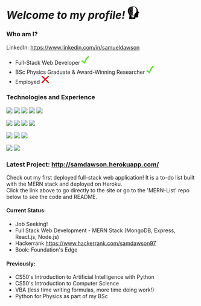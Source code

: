# *Welcome to my profile!* <img src="https://github.com/Verano-20/Verano-20/blob/master/profile.png" alt="tick icon" width="30px" />

### Who am I?
LinkedIn: https://www.linkedin.com/in/samueldawson

- Full-Stack Web Developer <img src="https://github.com/Verano-20/Verano-20/blob/master/tick.png" alt="tick icon" width="20px" />
- BSc Physics Graduate & Award-Winning Researcher <img src="https://github.com/Verano-20/Verano-20/blob/master/tick.png" alt="tick icon" width="20px" />
- Employed <img src="https://github.com/Verano-20/Verano-20/blob/master/cross.png" alt="cross icon" width="20px" />

### Technologies and Experience
<img src="https://img.shields.io/badge/-Python-blue?style=flat&logo=python&logoWidth=40&labelColor=black"/> <img src="https://img.shields.io/badge/-Javascript-blue?style=flat&logo=javascript&logoWidth=40&labelColor=black"/> <img src="https://img.shields.io/badge/-HTML5-blue?style=flat&logo=html5&logoWidth=40&labelColor=black"/> <img src="https://img.shields.io/badge/-CSS3-blue?style=flat&logo=css3&logoWidth=40&labelColor=black"/> <img src="https://img.shields.io/badge/-C-blue?style=flat&logo=c&logoWidth=40&labelColor=black"/>

<img src="https://img.shields.io/badge/-Node.js-orange?style=flat&logo=node.js&logoWidth=40&labelColor=black"/> <img src="https://img.shields.io/badge/-Express-orange?style=flat&logo=express&logoWidth=40&labelColor=black"/> <img src="https://img.shields.io/badge/-jQuery-orange?style=flat&logo=jquery&logoWidth=40&labelColor=black"/> <img src="https://img.shields.io/badge/-Flask-orange?style=flat&logo=flask&logoWidth=40&labelColor=black"/>

<img src="https://img.shields.io/badge/-Git-green?style=flat&logo=git&logoWidth=40&labelColor=black"/> <img src="https://img.shields.io/badge/-Jira-green?style=flat&logo=jira&logoWidth=40&labelColor=black"/> <img src="https://img.shields.io/badge/-Heroku-green?style=flat&logo=heroku&logoWidth=40&labelColor=black"/>

<img src="https://img.shields.io/badge/-MongoDB-yellow?style=flat&logo=mongodb&logoWidth=40&labelColor=black"/> <img src="https://img.shields.io/badge/-SQLite-yellow?style=flat&logo=sqlite&logoWidth=40&labelColor=black"/>

### Latest Project: http://samdawson.herokuapp.com/
Check out my first deployed full-stack web application! It is a to-do list built with the MERN stack and deployed on Heroku.  
Click the link above to go directly to the site or go to the 'MERN-List' repo below to see the code and README.  

#### Current Status:
- Job Seeking!
- Full Stack Web Development - MERN Stack (MongoDB, Express, React.js, Node.js)
- Hackerrank https://www.hackerrank.com/samdawson97
- Book: Foundation's Edge

#### Previously:
- CS50's Introduction to Artificial Intelligence with Python
- CS50's Introduction to Computer Science
- VBA (less time writing formulas, more time doing work!)
- Python for Physics as part of my BSc
